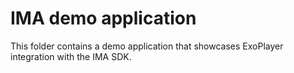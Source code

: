 # IMA demo application #

This folder contains a demo application that showcases ExoPlayer integration
with the IMA SDK.
